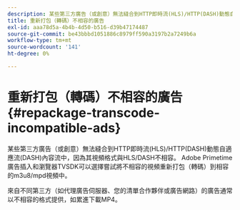 ```yaml
---
description: 某些第三方廣告（或創意）無法縫合到HTTP即時流(HLS)/HTTP(DASH)動態自適應流(DASH)內容流中，因為其視頻格式與HLS/DASH不相容。 Adobe Primetime廣告插入和瀏覽器TVSDK可以選擇嘗試將不相容的視頻重新打包（轉碼）到相容的m3u8/mpd視頻中。
title: 重新打包（轉碼）不相容的廣告
exl-id: aaa78d5a-4b4b-4d50-b516-d39b47174487
source-git-commit: be43bbbd1051886c8979ff590a3197b2a7249b6a
workflow-type: tm+mt
source-wordcount: '141'
ht-degree: 0%

---
```


# 重新打包（轉碼）不相容的廣告{#repackage-transcode-incompatible-ads}

某些第三方廣告（或創意）無法縫合到HTTP即時流(HLS)/HTTP(DASH)動態自適應流(DASH)內容流中，因為其視頻格式與HLS/DASH不相容。 Adobe Primetime廣告插入和瀏覽器TVSDK可以選擇嘗試將不相容的視頻重新打包（轉碼）到相容的m3u8/mpd視頻中。

來自不同第三方（如代理廣告伺服器、您的清單合作夥伴或廣告網路）的廣告通常以不相容的格式提供，如累進下載MP4。

